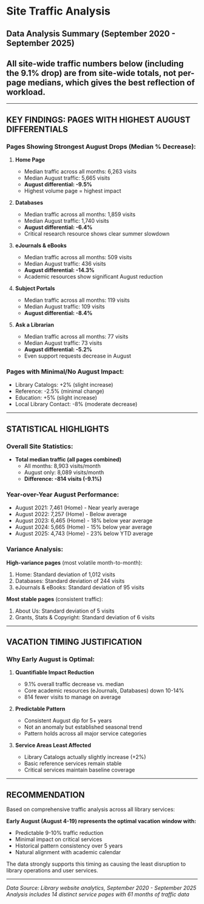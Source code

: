 # Site Traffic Analysis
## Data Analysis Summary (September 2020 - September 2025)
## **All site-wide traffic numbers below (including the 9.1% drop) are from site-wide totals, not per-page medians, which gives the best reflection of workload.**

---

## KEY FINDINGS: PAGES WITH HIGHEST AUGUST DIFFERENTIALS

### Pages Showing Strongest August Drops (Median % Decrease):

1. **Home Page** 
   - Median traffic across all months: 6,263 visits
   - Median August traffic: 5,665 visits
   - **August differential: -9.5%**
   - Highest volume page = highest impact

2. **Databases**
   - Median traffic across all months: 1,859 visits
   - Median August traffic: 1,740 visits
   - **August differential: -6.4%**
   - Critical research resource shows clear summer slowdown

3. **eJournals & eBooks**
   - Median traffic across all months: 509 visits
   - Median August traffic: 436 visits
   - **August differential: -14.3%**
   - Academic resources show significant August reduction

4. **Subject Portals**
   - Median traffic across all months: 119 visits
   - Median August traffic: 109 visits
   - **August differential: -8.4%**

5. **Ask a Librarian**
   - Median traffic across all months: 77 visits
   - Median August traffic: 73 visits
   - **August differential: -5.2%**
   - Even support requests decrease in August

### Pages with Minimal/No August Impact:
- Library Catalogs: +2% (slight increase)
- Reference: -2.5% (minimal change)
- Education: +5% (slight increase)
- Local Library Contact: -8% (moderate decrease)

---

## STATISTICAL HIGHLIGHTS

### Overall Site Statistics:
- **Total median traffic (all pages combined)**
  - All months: 8,903 visits/month
  - August only: 8,089 visits/month
  - **Difference: -814 visits (-9.1%)**

### Year-over-Year August Performance:
- August 2021: 7,461 (Home) - Near yearly average
- August 2022: 7,257 (Home) - Below average
- August 2023: 6,465 (Home) - 18% below year average
- August 2024: 5,665 (Home) - 15% below year average
- August 2025: 4,743 (Home) - 23% below YTD average

### Variance Analysis:
**High-variance pages** (most volatile month-to-month):
1. Home: Standard deviation of 1,012 visits
2. Databases: Standard deviation of 244 visits
3. eJournals & eBooks: Standard deviation of 95 visits

**Most stable pages** (consistent traffic):
1. About Us: Standard deviation of 5 visits
2. Grants, Stats & Copyright: Standard deviation of 6 visits

---

## VACATION TIMING JUSTIFICATION

### Why Early August is Optimal:

1. **Quantifiable Impact Reduction**
   - 9.1% overall traffic decrease vs. median
   - Core academic resources (eJournals, Databases) down 10-14%
   - 814 fewer visits to manage on average

2. **Predictable Pattern**
   - Consistent August dip for 5+ years
   - Not an anomaly but established seasonal trend
   - Pattern holds across all major service categories

3. **Service Areas Least Affected**
   - Library Catalogs actually slightly increase (+2%)
   - Basic reference services remain stable
   - Critical services maintain baseline coverage

---

## RECOMMENDATION

Based on comprehensive traffic analysis across all library services:

**Early August (August 4-19) represents the optimal vacation window with:**
- Predictable 9-10% traffic reduction
- Minimal impact on critical services
- Historical pattern consistency over 5 years
- Natural alignment with academic calendar

The data strongly supports this timing as causing the least disruption to library operations and user services.

---

*Data Source: Library website analytics, September 2020 - September 2025*
*Analysis includes 14 distinct service pages with 61 months of traffic data*
